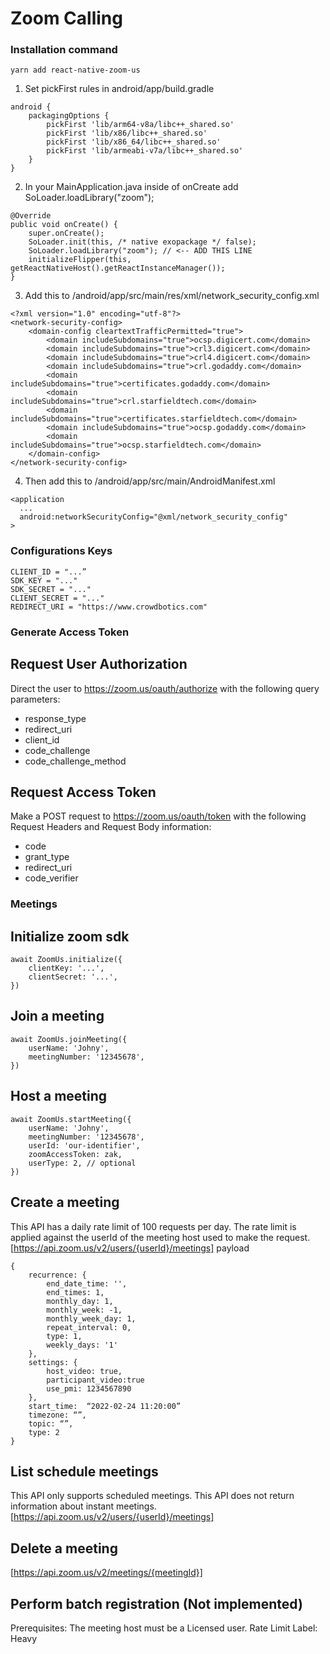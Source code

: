 # Zoom Calling

### Installation command
`yarn add react-native-zoom-us`

1. Set pickFirst rules in android/app/build.gradle
```
android {
    packagingOptions {
        pickFirst 'lib/arm64-v8a/libc++_shared.so'
        pickFirst 'lib/x86/libc++_shared.so'
        pickFirst 'lib/x86_64/libc++_shared.so'
        pickFirst 'lib/armeabi-v7a/libc++_shared.so'
    }
}
```
2. In your MainApplication.java inside of onCreate add 
SoLoader.loadLibrary("zoom");
```
@Override
public void onCreate() {
    super.onCreate();
    SoLoader.init(this, /* native exopackage */ false);
    SoLoader.loadLibrary("zoom"); // <-- ADD THIS LINE
    initializeFlipper(this, getReactNativeHost().getReactInstanceManager());
}
```
3. Add this to /android/app/src/main/res/xml/network_security_config.xml
```
<?xml version="1.0" encoding="utf-8"?>
<network-security-config>
    <domain-config cleartextTrafficPermitted="true">
        <domain includeSubdomains="true">ocsp.digicert.com</domain>
        <domain includeSubdomains="true">crl3.digicert.com</domain>
        <domain includeSubdomains="true">crl4.digicert.com</domain>
        <domain includeSubdomains="true">crl.godaddy.com</domain>
        <domain includeSubdomains="true">certificates.godaddy.com</domain>
        <domain includeSubdomains="true">crl.starfieldtech.com</domain>
        <domain includeSubdomains="true">certificates.starfieldtech.com</domain>
        <domain includeSubdomains="true">ocsp.godaddy.com</domain>
        <domain includeSubdomains="true">ocsp.starfieldtech.com</domain>
    </domain-config>
</network-security-config>
```
4. Then add this to /android/app/src/main/AndroidManifest.xml
```
<application
  ...
  android:networkSecurityConfig="@xml/network_security_config"
>
```
### Configurations Keys
```
CLIENT_ID = "...”
SDK_KEY = "..."
SDK_SECRET = "..."
CLIENT_SECRET = "..."
REDIRECT_URI = "https://www.crowdbotics.com"
```
### Generate Access Token

## Request User Authorization
Direct the user to https://zoom.us/oauth/authorize with the following query parameters:
* response_type
* redirect_uri
* client_id
* code_challenge
* code_challenge_method

## Request Access Token
Make a POST request to https://zoom.us/oauth/token with the following Request Headers
and Request Body information:
* code
* grant_type
* redirect_uri
* code_verifier

### Meetings

## Initialize zoom sdk
```
await ZoomUs.initialize({
    clientKey: '...',
    clientSecret: '...',
})
```
## Join a meeting
```
await ZoomUs.joinMeeting({
    userName: 'Johny',
    meetingNumber: '12345678',
})
```
## Host a meeting
```
await ZoomUs.startMeeting({
    userName: 'Johny',
    meetingNumber: '12345678',
    userId: 'our-identifier',
    zoomAccessToken: zak,
    userType: 2, // optional
})
```
## Create a meeting
This API has a daily rate limit of 100 requests per day. The rate limit is applied 
against the userId of the meeting host used to make the request.
[https://api.zoom.us/v2/users/{userId}/meetings]
payload
```
{
    recurrence: {
        end_date_time: '',
        end_times: 1,
        monthly_day: 1,
        monthly_week: -1,
        monthly_week_day: 1,
        repeat_interval: 0,
        type: 1,
        weekly_days: '1'
    },
    settings: {
        host_video: true,
        participant_video:true
        use_pmi: 1234567890
    },
    start_time:  “2022-02-24 11:20:00”
    timezone: “”,
    topic: “”,
    type: 2
}
```
## List schedule meetings
This API only supports scheduled meetings. This API does not return information
about instant meetings.
[https://api.zoom.us/v2/users/{userId}/meetings]
## Delete a meeting
[https://api.zoom.us/v2/meetings/{meetingId}]
## Perform batch registration (Not implemented)
Prerequisites: The meeting host must be a Licensed user.
Rate Limit Label: Heavy
